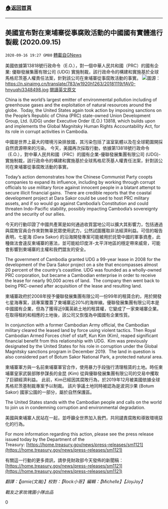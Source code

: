 ###  [:house:返回首頁](https://github.com/ourhimalayas/txt)
---

## 美國宣布對在柬埔寨從事腐敗活動的中國國有實體進行製裁 (2020.09.15)
`2020-09-16 19:27 GM80` [轉載自GNews](https://gnews.org/zh-hant/362217/)

美國依據第13818號行政命令（E.O.），對一個中華人民共和國（PRC）的國有企業: 優聯發展集團有限公司 (UDG) 實施制裁，該行政命令的構建和實施基於全球馬格尼茨基人權責任法案，針對該公司在柬埔寨從事腐敗活動的事實。
![](https://s3.amazonaws.com/gnews-media-offload/wp-content/uploads/2020/09/16191636/20200915-Sanction.png)圖源：https://n.sinaimg.cn/translate/783/w1920h1263/20181119/fAV0-hnyuqhi3348498.jpg 
[閱讀英文原文](https://www.state.gov/the-united-states-sanctions-chinese-state-owned-entity-for-its-role-in-corruption-in-cambodia/)

China is the world’s largest emitter of environmental pollution including of greenhouse gases and the exploitation of natural resources around the globe.  Today, the United States again took action by imposing sanctions on the People’s Republic of China (PRC) state-owned Union Development Group, Ltd. (UDG) under Executive Order (E.O.) 13818, which builds upon and implements the Global Magnitsky Human Rights Accountability Act, for its role in corrupt activities in Cambodia.

中國是世界上最大的環境污染排放國，其污染包括了溫室氣體以及在全球範圍開採自然資源帶來的污染。 今天，美國再次採取行動，依據第13818號行政命令（E.O.），對中華人民共和國（PRC）的國有企業-優聯發展集團有限公司 (UDG)-實施制裁，該行政命令的構建和實施基於全球馬格尼茨基人權責任法案，針對該公司在柬埔寨從事腐敗活動的事實。

Today’s action demonstrates how the Chinese Communist Party coopts companies to expand its influence, including by working through corrupt officials to use military force against innocent people in a blatant attempt to secure illicit financial gains.  There are credible reports that the coastal development project at Dara Sakor could be used to host PRC military assets, and if so would go against Cambodia’s Constitution and could threaten Indo-Pacific stability, possibly impacting Cambodia’s sovereignty and the security of our allies.

今天的行動印證了中國共產黨是如何通過收買當地公司以擴大其影響力，包括通過與腐敗官員合作來對無辜民眾使用武力，公然試圖獲取非法經濟利益。可信的報告表明，七星海 (Dara Sakor) 的沿海開發專案可能被用於託管中國的軍事資產，此種做法會違反柬埔寨的憲法，並可能給印度洋-太平洋地區的穩定帶來威脅，可能會影響到柬埔寨的主權和我們盟友的安全。

The government of Cambodia granted UDG a 99-year lease in 2008 for the development of the Dara Sakor project on a site that encompasses almost 20 percent of the country’s coastline. UDG was founded as a wholly-owned PRC corporation, but became a Cambodian enterprise in order to receive the lease for nearly 90,000 acres of land.  The company then went back to being PRC-owned after acquisition of the lease and resulting land.

柬埔寨政府於2008年授予優聯發展集團有限公司一份99年的租賃合約，用於開發七星海專案，該專案覆蓋了柬埔寨近20%的海岸線。優聯發展集團有限公司本是中國國有企業，但為了獲得近9萬英畝土地的租賃權，它變成了一家柬埔寨企業。在取得租約和相應的土地後，該公司又恢復為中國國有企業性質。

In conjunction with a former Cambodian Army official, the Cambodian military cleared the leased land by force using violent tactics. Then Royal Cambodian Armed Forces chief of staff, Kun Kim (Kim), reaped significant financial benefit from this relationship with UDG.  Kim was previously designated by the United States for his role in corruption under the Global Magnitsky sanctions program in December 2019.  The land in question is also considered part of Botum Sakor National Park, a protected natural area.

柬埔寨軍方與一名前柬埔寨軍官合作，使用暴力手段強行清理租賃的土地。時任柬埔寨皇家武裝部隊參謀長的金昆 (Kim) 從與優聯發展集團有限公司的交易中攫取了巨額經濟利益。 此前，Kim已經因其腐敗行為，於2019年12月被美國依據全球馬格尼茨基制裁專案予以制裁。 該片爭議土地同時被認為是波洞沙果 (Botum Sakor) 國家公園的一部分，屬於自然保護區。

The United States stands with the Cambodian people and calls on the world to join us in condemning corruption and environmental degradation.

美國與柬埔寨人民站在一起，並呼籲全世界加入我們，共同譴責腐敗和導致環境惡化的行為。

For more information regarding this action, please see the press release issued today by the Department of the Treasury: [https://home.treasury.gov/news/press-releases/sm1121](https://home.treasury.gov/news/press-releases/sm1121)

有關這一行動的更多資訊，請參見財政部今天發佈的新聞稿：[https://home.treasury.gov/news/press-releases/sm1121](https://home.treasury.gov/news/press-releases/sm1121)

*翻譯：【jamie(文胤)】校對：【Rock小哥】編輯：【Michelle】【JoyJoy】*

*戰友之家玫瑰園小隊出品*

0
